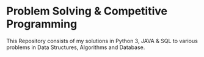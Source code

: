 # Problem Solving & Competitive Programming
This Repository consists of my solutions in Python 3, JAVA & SQL to various problems in Data Structures, Algorithms and Database.
